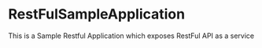 # RestFulSampleApplication
This is a Sample Restful Application which  exposes RestFul API as a service
